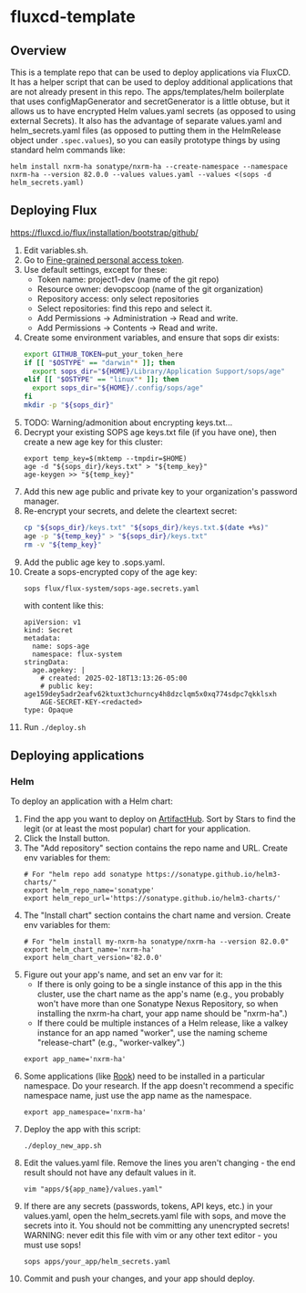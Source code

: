 # fluxcd-template

## Overview

This is a template repo that can be used to deploy applications via FluxCD. It has a helper script that can be used to deploy additional applications that are not already present in this repo. The apps/templates/helm boilerplate that uses configMapGenerator and secretGenerator is a little obtuse, but it allows us to have encrypted Helm values.yaml secrets (as opposed to using external Secrets). It also has the advantage of separate values.yaml and helm_secrets.yaml files (as opposed to putting them in the HelmRelease object under `.spec.values`), so you can easily prototype things by using standard helm commands like:

```shell
helm install nxrm-ha sonatype/nxrm-ha --create-namespace --namespace nxrm-ha --version 82.0.0 --values values.yaml --values <(sops -d helm_secrets.yaml)
```

## Deploying Flux

https://fluxcd.io/flux/installation/bootstrap/github/

1. Edit variables.sh.
1. Go to [Fine-grained personal access token](https://github.com/settings/tokens?type=beta).
1. Use default settings, except for these:
   - Token name: project1-dev (name of the git repo)
   - Resource owner: devopscoop (name of the git organization)
   - Repository access: only select repositories
   - Select repositories: find this repo and select it.
   - Add Permissions -> Administration -> Read and write.
   - Add Permissions -> Contents -> Read and write.
1. Create some environment variables, and ensure that sops dir exists:
   ```bash
   export GITHUB_TOKEN=put_your_token_here
   if [[ "$OSTYPE" == "darwin"* ]]; then
     export sops_dir="${HOME}/Library/Application Support/sops/age"
   elif [[ "$OSTYPE" == "linux"* ]]; then
     export sops_dir="${HOME}/.config/sops/age"
   fi
   mkdir -p "${sops_dir}"
   ```
1. TODO: Warning/admonition about encrypting keys.txt...
1. Decrypt your existing SOPS age keys.txt file (if you have one), then create a new age key for this cluster:
   ```
   export temp_key=$(mktemp --tmpdir=$HOME)
   age -d "${sops_dir}/keys.txt" > "${temp_key}"
   age-keygen >> "${temp_key}"
   ```
1. Add this new age public and private key to your organization's password manager.
1. Re-encrypt your secrets, and delete the cleartext secret:
   ```bash
   cp "${sops_dir}/keys.txt" "${sops_dir}/keys.txt.$(date +%s)"
   age -p "${temp_key}" > "${sops_dir}/keys.txt"
   rm -v "${temp_key}"
   ```
1. Add the public age key to .sops.yaml.
1. Create a sops-encrypted copy of the age key:
   ```
   sops flux/flux-system/sops-age.secrets.yaml
   ```
   with content like this:
   ```
   apiVersion: v1
   kind: Secret
   metadata:
     name: sops-age
     namespace: flux-system
   stringData:
     age.agekey: |
       # created: 2025-02-18T13:13:26-05:00
       # public key: age159dey5adr2eafv62ktuxt3churncy4h8dzclqm5x0xq774sdpc7qkklsxh
       AGE-SECRET-KEY-<redacted>
   type: Opaque
   ```
1. Run `./deploy.sh`


## Deploying applications

### Helm

To deploy an application with a Helm chart:

1. Find the app you want to deploy on [ArtifactHub](https://artifacthub.io/). Sort by Stars to find the legit (or at least the most popular) chart for your application.
1. Click the Install button.
1. The "Add repository" section contains the repo name and URL. Create env variables for them:
   ```
   # For "helm repo add sonatype https://sonatype.github.io/helm3-charts/"
   export helm_repo_name='sonatype'
   export helm_repo_url='https://sonatype.github.io/helm3-charts/'
   ```
1. The "Install chart" section contains the chart name and version. Create env variables for them:
   ```
   # For "helm install my-nxrm-ha sonatype/nxrm-ha --version 82.0.0"
   export helm_chart_name='nxrm-ha'
   export helm_chart_version='82.0.0'
   ```
1. Figure out your app's name, and set an env var for it:
   - If there is only going to be a single instance of this app in the this cluster, use the chart name as the app's name (e.g., you probably won't have more than one Sonatype Nexus Repository, so when installing the nxrm-ha chart, your app name should be "nxrm-ha".)
   - If there could be multiple instances of a Helm release, like a valkey instance for an app named "worker", use the naming scheme "release-chart" (e.g., "worker-valkey".)
   ```
   export app_name='nxrm-ha'
   ```
1. Some applications (like [Rook](https://rook.io/docs/rook/latest-release/Helm-Charts/operator-chart/#introduction)) need to be installed in a particular namespace. Do your research. If the app doesn't recommend a specific namespace name, just use the app name as the namespace.
   ```
   export app_namespace='nxrm-ha'
   ```
1. Deploy the app with this script:
   ```
   ./deploy_new_app.sh
   ```
1. Edit the values.yaml file. Remove the lines you aren't changing - the end result should not have any default values in it.
   ```
   vim "apps/${app_name}/values.yaml"
   ```
1. If there are any secrets (passwords, tokens, API keys, etc.) in your values.yaml, open the helm_secrets.yaml file with sops, and move the secrets into it. You should not be committing any unencrypted secrets! WARNING: never edit this file with vim or any other text editor - you must use sops!
   ```
   sops apps/your_app/helm_secrets.yaml
   ```
1. Commit and push your changes, and your app should deploy.
